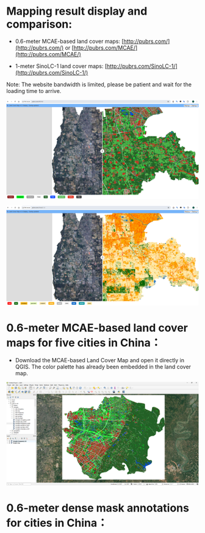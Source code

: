 

# Mapping result display and comparison:

- 0.6-meter MCAE-based land cover maps: [http://pubrs.com/](http://pubrs.com/)  or [http://pubrs.com/MCAE/](http://pubrs.com/MCAE/)

- 1-meter SinoLC-1 land cover maps: [http://pubrs.com/SinoLC-1/](http://pubrs.com/SinoLC-1/)

Note: The website bandwidth is limited, please be patient and wait for the loading time to arrive.

![0.6-meter MCAE-based Land Cover Map](./fig/LC-MCAE.png "0.6-meter MCAE-based Land Cover Map")

![1-meter SinoLC-1 Land Cover Map](./fig/LC-SinoLC-1.png "1-meter SinoLC-1 Land Cover Map")


# 0.6-meter MCAE-based land cover maps for five cities in China：

- Download the MCAE-based Land Cover Map and open it directly in QGIS. The color palette has already been embedded in the land cover map.

![Open the land cover map in QGIS](./fig/disp-in-qgis.png "Open the land cover map in QGIS")


# 0.6-meter dense mask annotations for cities in China：

